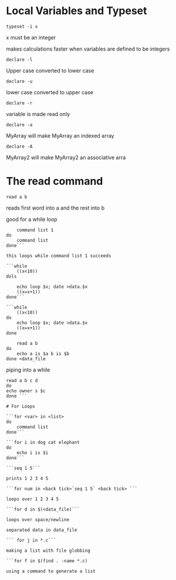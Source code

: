 # Local Variables and Typeset

```typeset -i x```

x must be an integer

makes calculations faster when variables are defined to be integers

```declare -l``` 

Upper case converted to lower case

```declare -u```

lower case converted to upper case


```declare -r```

variable is made read only


```declare -a```

MyArray will make MyArray an indexed array


```declare -A```

MyArray2 will make MyArray2 an associative arra
# The read command

```read a b```

reads first word into a and the rest into b

good for a while loop

```while
	command list 1
do
	command list 
done```

this loops while command list 1 succeeds

```while
	((x<10))
dols

	echo loop $x; date >data.$x
	((x=x+1))
done```

```while
	((x<10))
do
	echo loop $x; date >data.$x
	((x=x+1))
done
```

```while
	read a b
do
	echo a is $a b is $b
done <data_file
```

piping into a while

```ls -l | while
read a b c d
do
echo owner s $c
done ```

# For Loops

```for <var> in <list>
do 
	command list
done```

```for i in dog cat elephant
do
	echo i is $i
done```

```seq 1 5```

prints 1 2 3 4 5

```for num in <back tick>`seq 1 5` <back tick> ```

loops over 1 2 3 4 5

```for d in $(<data_file)```

loops over space/newline

separated data in data_file

``` for j in *.c```

making a list with file globbing

```for f in $(find . -name *.c)

using a command to generate a list
